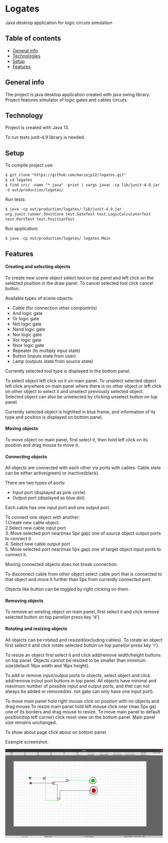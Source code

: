 # Logates
Java desktop application for logic circuts simulation
## Table of contents
* [General info](#general-info)
* [Technologies](#technologies)
* [Setup](#setup)
* [Features](#features)

## General info
The project is java desktop application created with java swing library. Project features simulator of logic gates and cables circuts.
## Technology
Project is created with Java 13.

To run tests junit-4.9 library is needed.
## Setup
To compile project use:
```
$ git clone "https://github.com/maciejp12/logates.git"
$ cd logates
$ find src/ -name "*.java" -print | xargs javac -cp lib/junit-4.9.jar -d out/production/logates/
```
Run tests:
```
$ java -cp out/production/logates/:lib/junit-4.9.jar org.junit.runner.JUnitCore test.GateTest test.LogicCalculatorTest test.PortTest test.PositionTest
```
Run application:
```
$ java -cp out/production/logates/ logates.Main
```

## Features

#### Creating and selecting objects

   To create new scene object select tool on top panel
    and left click on the selected position in the
    draw panel. To cancel selected tool click cancel button.

   Available types of scene objects:
   * Cable (for connection other compontnts)
   * And logic gate
   * Or logic gate
   * Not logic gate
   * Nand logic gate
   * Nor logic gate
   * Xor logic gate
   * Nxor logic gate
   * Repeater (to multiply input state)
   * Button (inputs state from user)
   * Lamp (outputs state from source state)

   Currently selected tool type is displayed in the
   bottom panel.

   To select object left click on it on main panel. To unselect selected object left click anywhere on main
    panel where there is no other object or left click
    on other object to select it and unselect previously
    selected object. Selected object can also be unselected by clicking
    unselect button on top panel.

   Currently selected object is highlited in blue frame,
    and information of its type and position is displayed
    on bottom panel.

#### Moving objects
   To move object on main panel, first select it, then
    hold left click on its position and drag mouse to move
    it.

#### Connecting objects

   All objects are connected with each other via ports
    with cables. Cable state can be either active(green) or
    inactive(black).
    
   There are two types of ports:
   * Input port (displayed as pink circle)
   * Output port (displayed as blue dot)

   Each cable has one input port and one output port.

   To connect one object with another:</br>
        1.Create new cable object.</br>
        2.Select new cable input port</br>
        3. Move selected port near(max 5px gap) one of
           source object output ports to connect it</br>
        4. Select new cable output port</br>
        5. Move selected port near(max 5px gap) one of
           target object input ports to connect it.</br>

   Moving connected objects does not break connection.

   To disconnect cable from other object select cable
    port that is connected to that object and move it
    further than 5px from currently connected port.

   Objects like button can be toggled by right clicking
    on them.
#### Removing objects
   To remove an existing object on main panel, first
    select it and click remove selected button on top
    panel(or press key 'd').
#### Rotating and resizing objects

   All objects can be rotated and resized(excluding cables). To rotate an object first select it and click rotate selected
    button on top panel(or press key 'r').

   To resize an object first select it and click
    add/remove width/height buttons on top panel.
    Objects cannot be resized to be smaller than
    minimum size(default 16px width and 16px height).

   To add or remove input/output ports to objects,
    select object and click add/remove in/out port
    buttons in top panel. All objects have minimal
    and maximum number of possible input and output
    ports, and thet can not always be added or
    removed(ex. not gate can only have one input
    port).

   To move main panel hold right mouse click on position
    with no objects and drag mouse.To resize main panel hold left mouse click
    near (max 5px ga) one of its borders and drag
    mouse to resize. To move main panel to default position(top left
    corner) click reset view on the bottom panel.
    Main panel size remains unchanged.

   To show about page click about on bottom panel.


Example screenshot:

![Application Demo](./images/demo/logatesdemo.png)

